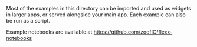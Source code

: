 Most of the examples in this directory can be imported and used as widgets
in larger apps, or served alongside your main app. Each example can also
be run as a script.

Example notebooks are available at https://github.com/zoofIO/flexx-notebooks
